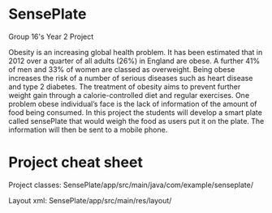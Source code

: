 # SensePlate
Group 16's Year 2 Project


Obesity is an increasing global health problem. It has been estimated that in 2012 over a quarter of all adults (26%) in England are obese. A further 41% of men and 33% of women are classed as overweight. Being obese increases the risk of a number of serious diseases such as heart disease and type 2 diabetes. The treatment of obesity aims to prevent further weight gain through a calorie-controlled diet and regular exercises. One problem obese individual’s face is the lack of information of the amount of food being consumed. In this project the students will develop a smart plate called sensePlate that would weigh the food as users put it on the plate. The information will then be sent to a mobile phone.


# Project cheat sheet
    
Project classes: SensePlate/app/src/main/java/com/example/senseplate/

Layout xml: SensePlate/app/src/main/res/layout/
